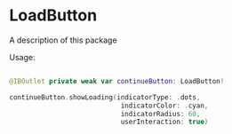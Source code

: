 # LoadButton

A description of this package

Usage:

```swift

@IBOutlet private weak var continueButton: LoadButton!

continueButton.showLoading(indicatorType: .dots,
                            indicatorColor: .cyan,
                            indicatorRadius: 60,
                            userInteraction: true)
```

